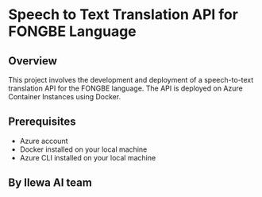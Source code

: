 # Speech to Text Translation API for FONGBE Language

## Overview
This project involves the development and deployment of a speech-to-text translation API for the FONGBE language. The API is deployed on Azure Container Instances using Docker.

## Prerequisites
- Azure account
- Docker installed on your local machine
- Azure CLI installed on your local machine

## By Ilewa AI team
